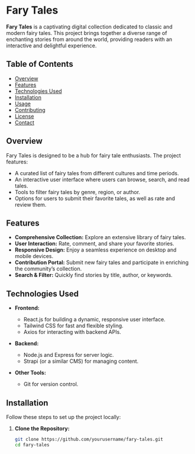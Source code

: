 # Fary Tales

**Fary Tales** is a captivating digital collection dedicated to classic and modern fairy tales. This project brings together a diverse range of enchanting stories from around the world, providing readers with an interactive and delightful experience.

## Table of Contents

- [Overview](#overview)
- [Features](#features)
- [Technologies Used](#technologies-used)
- [Installation](#installation)
- [Usage](#usage)
- [Contributing](#contributing)
- [License](#license)
- [Contact](#contact)

## Overview

Fary Tales is designed to be a hub for fairy tale enthusiasts. The project features:
- A curated list of fairy tales from different cultures and time periods.
- An interactive user interface where users can browse, search, and read tales.
- Tools to filter fairy tales by genre, region, or author.
- Options for users to submit their favorite tales, as well as rate and review them.

## Features

- **Comprehensive Collection:** Explore an extensive library of fairy tales.
- **User Interaction:** Rate, comment, and share your favorite stories.
- **Responsive Design:** Enjoy a seamless experience on desktop and mobile devices.
- **Contribution Portal:** Submit new fairy tales and participate in enriching the community’s collection.
- **Search & Filter:** Quickly find stories by title, author, or keywords.

## Technologies Used

- **Frontend:**  
  - React.js for building a dynamic, responsive user interface.
  - Tailwind CSS for fast and flexible styling.
  - Axios for interacting with backend APIs.
  
- **Backend:**  
  - Node.js and Express for server logic.
  - Strapi (or a similar CMS) for managing content.
  
- **Other Tools:**
  - Git for version control.

## Installation

Follow these steps to set up the project locally:

1. **Clone the Repository:**

   ```bash
   git clone https://github.com/yourusername/fary-tales.git
   cd fary-tales
